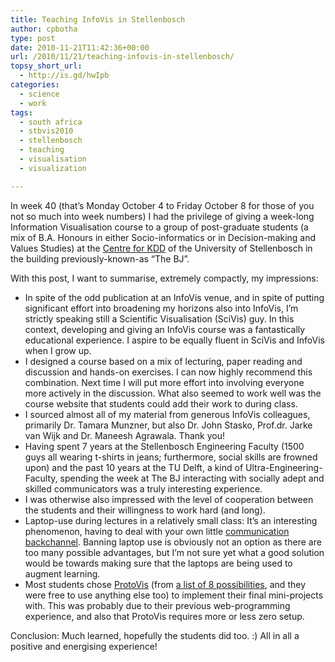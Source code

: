 ```yaml
---
title: Teaching InfoVis in Stellenbosch
author: cpbotha
type: post
date: 2010-11-21T11:42:36+00:00
url: /2010/11/21/teaching-infovis-in-stellenbosch/
topsy_short_url:
  - http://is.gd/hwIpb
categories:
  - science
  - work
tags:
  - south africa
  - stbvis2010
  - stellenbosch
  - teaching
  - visualisation
  - visualization

---
```

In week 40 (that&#8217;s Monday October 4 to Friday October 8 for those of you not so much into week numbers) I had the privilege of giving a week-long Information Visualisation course to a group of post-graduate students (a mix of B.A. Honours in either Socio-informatics or in Decision-making and Values Studies) at the [Centre for KDD][1] of the University of Stellenbosch in the building previously-known-as &#8220;The BJ&#8221;.

With this post, I want to summarise, extremely compactly, my impressions:

  * In spite of the odd publication at an InfoVis venue, and in spite of putting significant effort into broadening my horizons also into InfoVis, I&#8217;m strictly speaking still a Scientific Visualisation (SciVis) guy. In this context, developing and giving an InfoVis course was a fantastically educational experience. I aspire to be equally fluent in SciVis and InfoVis when I grow up.
  * I designed a course based on a mix of lecturing, paper reading and discussion and hands-on exercises. I can now highly recommend this combination. Next time I will put more effort into involving everyone more actively in the discussion. What also seemed to work well was the course website that students could add their work to during class.
  * I sourced almost all of my material from generous InfoVis colleagues, primarily Dr. Tamara Munzner, but also Dr. John Stasko, Prof.dr. Jarke van Wijk and Dr. Maneesh Agrawala. Thank you!
  * Having spent 7 years at the Stellenbosch Engineering Faculty (1500 guys all wearing t-shirts in jeans; furthermore, social skills are frowned upon) and the past 10 years at the TU Delft, a kind of Ultra-Engineering-Faculty, spending the week at The BJ interacting with socially adept and skilled communicators was a truly interesting experience.
  * I was otherwise also impressed with the level of cooperation between the students and their willingness to work hard (and long).
  * Laptop-use during lectures in a relatively small class: It&#8217;s an interesting phenomenon, having to deal with your own little [communication backchannel][2]. Banning laptop use is obviously not an option as there are too many possible advantages, but I&#8217;m not sure yet what a good solution would be towards making sure that the laptops are being used to augment learning.
  * Most students chose [ProtoVis][3] (from [a list of 8 possibilities][4], and they were free to use anything else too) to implement their final mini-projects with. This was probably due to their previous web-programming experience, and also that ProtoVis requires more or less zero setup.

Conclusion: Much learned, hopefully the students did too. :) All in all a positive and energising experience!

 [1]: http://www.informatics.sun.ac.za/ "Centre for KDD website"
 [2]: http://mariandoerk.de/visualbackchannel/ "visual backchannel paper at infovis 2010"
 [3]: http://vis.stanford.edu/protovis/ "ProtoVis website"
 [4]: http://stbvis2010.medvis.org/syllabus/p-infovis-design "list of software toolkits stbvis2010 students could use"